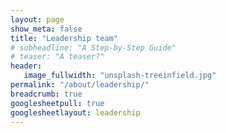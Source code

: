 ```yaml
---
layout: page
show_meta: false
title: "Leadership team"
# subheadline: "A Step-by-Step Guide"
# teaser: "A teaser?"
header:
   image_fullwidth: "unsplash-treeinfield.jpg"
permalink: "/about/leadership/"
breadcrumb: true
googlesheetpull: true
googlesheetlayout: leadership
---
```


<div class="google-sheet-layout"></div>
